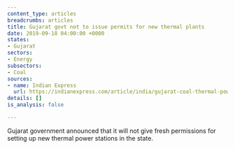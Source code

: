 ```yaml
---
content_type: articles
breadcrumbs: articles
title: Gujarat govt not to issue permits for new thermal plants
date: 2019-09-18 04:00:00 +0000
states:
- Gujarat
sectors:
- Energy
subsectors:
- Coal
sources:
- name: Indian Express
  url: https://indianexpress.com/article/india/gujarat-coal-thermal-power-plants-vijay-rupani-solar-carbon-emission-adani-clean-energy-5975547/
details: []
is_analysis: false

---
```

Gujarat government announced that it will not give fresh permissions for setting up new thermal power stations in the state.